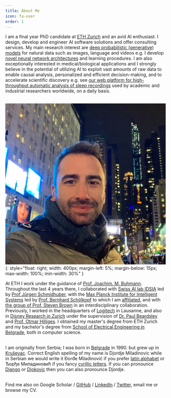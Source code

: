 ```yaml
---
title: About Me
icon: fa-user
order: 1
---
```


I am a final year PhD candidate at [ETH Zurich](https://ethz.ch/en.html) and an avid AI enthusiast. 
I design, develop and engineer AI software solutions and offer consulting services. 
My main research interest are [deep probabilistic (generative) models](https://deepgenerativemodels.github.io/notes/introduction/) for natural data such as images, language and videos e.g. I develop [novel neural network architectures](https://openreview.net/forum?id=I4c4K9vBNny) and learning procedures.
I am also exceptionally interested in medical/biological applications and I strongly believe in the potential of utilizing AI to exploit vast amounts of raw data to enable causal analysis, personalized and efficient decision-making, and to accelerate scientific discovery e.g. see [our web platform for high-throughput automatic analysis of sleep recordings](https://sleeplearning.ethz.ch/) used by academic and industrial researchers worldwide, on a daily basis.
<br><br>

![image](assets/images/main.jpg){: style="float: right;  width: 400px; margin-left: 5%;  margin-below: 15px; max-width: 100%; min-width: 30%" }

At ETH I work under the guidance of 
[Prof. Joachim. M. Buhmann](https://inf.ethz.ch/people/person-detail.buhmann.html).
Throughout the last 4 years there, I collaborated with [Swiss AI lab IDSIA](http://idsia.ch/) led by [Prof Jürgen Schmidhuber](https://people.idsia.ch/~juergen/), 
with the [Max Planck Institute for Intelligent Systems](http://ei.is.tuebingen.mpg.de/) led by [Prof. 
Bernhard Schölkopf](http://ei.is.tuebingen.mpg.de/person/bs) to which I am [affiliated](https://ei.is.mpg.de/person/dmiladinovic), 
and with [the group of Prof. Steven Brown](https://www.pharma.uzh.ch/en/research/chronobiology/areas/chronobiology.html) in an interdisciplinary collaboration.
Previously, I worked in the headquarters of [Logitech](https://www.logitech.com/en-ch) in Lausanne, 
and also in [Disney Research in Zurich](https://studios.disneyresearch.com/about-us/) under the supervision of [Dr. Paul Beardsley](https://studios.disneyresearch.com/people/paul-beardsley/) and [Prof. Otmar Hilliges](https://ait.ethz.ch/people/hilliges/).
I obtained my master's degree from ETH Zurich and my bachelor's degree from [School of Electrical Engineering in Belgrade](https://www.etf.bg.ac.rs/en#gsc.tab=0), both in computer science.
<br><br>

I am originally from Serbia; I was born in [Belgrade](https://en.wikipedia.org/wiki/Belgrade) in 1990. but grew up in [Kruševac](https://en.wikipedia.org/wiki/Kru%C5%A1evac). Correct English spelling of my name is Djordje Miladinovic 
while in Serbian we would write it Đorđe Miladinović if you prefer [latin alphabet](https://en.wikipedia.org/wiki/Gaj%27s_Latin_alphabet)
or Ђорђе Миладиновић if you fancy [cyrillic letters](https://en.wikipedia.org/wiki/Serbian_Cyrillic_alphabet). If you can pronounce [Django](https://www.imdb.com/title/tt1853728/) or [Djokovic](https://novakdjokovic.com/en/) then you can also pronounce Djordje.
<br><br>

Find me also on Google Scholar / [GitHub](https://github.com/djordjemila/) / [LinkedIn](https://www.linkedin.com/in/djordjemila/) / [Twitter](https://twitter.com/djordjemila), email me or browse my CV.
